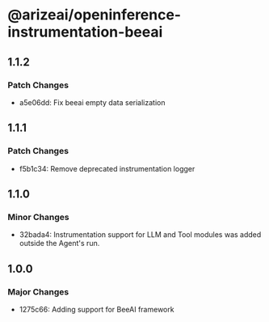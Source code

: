 # @arizeai/openinference-instrumentation-beeai

## 1.1.2

### Patch Changes

- a5e06dd: Fix beeai empty data serialization

## 1.1.1

### Patch Changes

- f5b1c34: Remove deprecated instrumentation logger

## 1.1.0

### Minor Changes

- 32bada4: Instrumentation support for LLM and Tool modules was added outside the Agent's run.

## 1.0.0

### Major Changes

- 1275c66: Adding support for BeeAI framework
